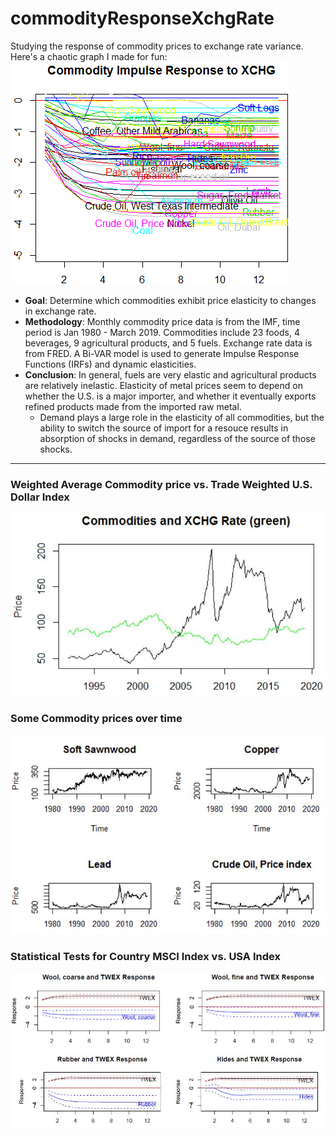 # commodityResponseXchgRate
Studying the response of commodity prices to exchange rate variance.  
Here's a chaotic graph I made for fun:  
![Chaotic image of 50 commodity prices all in one graph](./imgs/commodityResponseCollageSmall.png)  
- **Goal**: Determine which commodities exhibit price elasticity to changes in exchange rate. 
- **Methodology**: Monthly commodity price data is from the IMF, time period is Jan 1980 - March 2019. Commodities include 23 foods, 4 beverages, 9 agricultural products, and 5 fuels. Exchange rate data is from FRED. A Bi-VAR model is used to generate Impulse Response Functions (IRFs) and dynamic elasticities. 
- **Conclusion**: In general, fuels are very elastic and agricultural products are relatively inelastic. Elasticity of metal prices seem to depend on whether the U.S. is a major importer, and whether it eventually exports refined products made from the imported raw metal. 
  - Demand plays a large role in the elasticity of all commodities, but the ability to switch the source of import for a resouce results in absorption of shocks in demand, regardless of the source of those shocks. 
---
### Weighted Average Commodity price vs. Trade Weighted U.S. Dollar Index
![Prices vs. USA](./imgs/pic0_commodity_xchg.JPG)
### Some Commodity prices over time
![some commodity prices](./imgs/pic1_commodities.JPG)
### Statistical Tests for Country MSCI Index vs. USA Index
![table of values](./imgs/irf_graphs.JPG)
